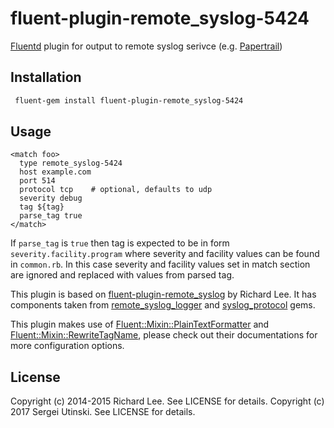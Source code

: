# fluent-plugin-remote_syslog-5424

[Fluentd](http://fluentd.org) plugin for output to remote syslog serivce (e.g. [Papertrail](http://papertrailapp.com/))

## Installation

```bash
 fluent-gem install fluent-plugin-remote_syslog-5424
```

## Usage

```
<match foo>
  type remote_syslog-5424
  host example.com
  port 514
  protocol tcp    # optional, defaults to udp
  severity debug
  tag ${tag}
  parse_tag true
</match>
```

If `parse_tag` is `true` then tag is expected to be in form `severity.facility.program` where severity and facility values can be found in `common.rb`. In this case severity and facility values set in match section are ignored and replaced with values from parsed tag.

This plugin is based on [fluent-plugin-remote_syslog](https://github.com/dlackty/fluent-plugin-remote_syslog) by Richard Lee. It has components taken from [remote_syslog_logger](https://github.com/papertrail/remote_syslog_logger) and [syslog_protocol](https://github.com/eric/syslog_protocol) gems.

This plugin makes use of [Fluent::Mixin::PlainTextFormatter](https://github.com/tagomoris/fluent-mixin-plaintextformatter) and [Fluent::Mixin::RewriteTagName](https://github.com/y-ken/fluent-mixin-rewrite-tag-name), please check out their documentations for more configuration options.

## License

Copyright (c) 2014-2015 Richard Lee. See LICENSE for details.
Copyright (c) 2017 Sergei Utinski. See LICENSE for details.
